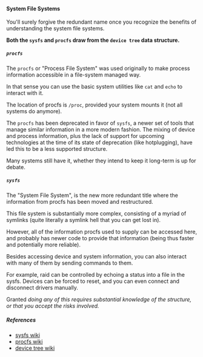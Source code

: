 
#### System File Systems

You'll surely forgive the redundant name once you recognize the benefits of understanding the system file systems.

**Both the `sysfs` and `procfs` draw from the `device tree` data structure.**


##### `procfs`

The `procfs` or "Process File System" was used originally to make process information accessible in a file-system managed way.

In that sense you can use the basic system utilities like `cat` and `echo` to interact with it.

The location of procfs is `/proc`, provided your system mounts it (not all systems do anymore).

The `procfs` has been deprecated in favor of `sysfs`, a newer set of tools that manage similar information in a more modern fashion.  The mixing of device and process information, plus the lack of support for upcoming technologies at the time of its state of deprecation (like hotplugging), have led this to be a less supported structure.

Many systems still have it, whether they intend to keep it long-term is up for debate.


##### `sysfs`

The "System File System", is the new more redundant title where the information from procfs has been moved and restructured.

This file system is substantially more complex, consisting of a myriad of symlinks (quite literally a symlink hell that you can get lost in).

However, all of the information procfs used to supply can be accessed here, and probably has newer code to provide that information (being thus faster and potentially more reliable).

Besides accessing device and system information, you can also interact with many of them by sending commands to them.

For example, raid can be controlled by echoing a status into a file in the sysfs.  Devices can be forced to reset, and you can even connect and disconnect drivers manually.

Granted _doing any of this requires substantial knowledge of the structure, or that you accept the risks involved._


##### References

- [sysfs wiki](http://en.wikipedia.org/wiki/Sysfs)
- [procfs wiki](http://en.wikipedia.org/wiki/Procfs)
- [device tree wiki](http://en.wikipedia.org/wiki/Device_tree)
